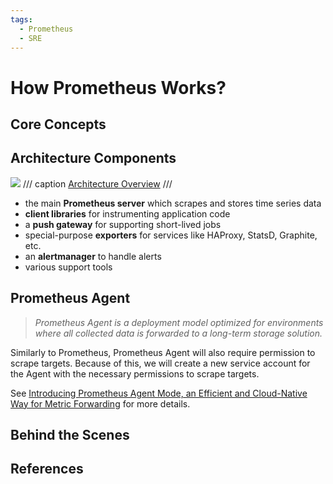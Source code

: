 ```yaml
---
tags:
  - Prometheus
  - SRE
---
```


# How Prometheus Works?



## Core Concepts



## Architecture Components

![](https://prometheus.io/assets/docs/architecture.svg)
/// caption
[Architecture Overview](https://prometheus.io/docs/introduction/overview/#architecture)
///

- the main **Prometheus server** which scrapes and stores time series data
- **client libraries** for instrumenting application code
- a **push gateway** for supporting short-lived jobs
- special-purpose **exporters** for services like HAProxy, StatsD, Graphite, etc.
- an **alertmanager** to handle alerts
- various support tools

## Prometheus Agent

> *Prometheus Agent is a deployment model optimized for environments where all collected data is forwarded to a long-term storage solution.*

Similarly to Prometheus, Prometheus Agent will also require permission to scrape targets. Because of this, we will create a new service account for the Agent with the necessary permissions to scrape targets.

See [Introducing Prometheus Agent Mode, an Efficient and Cloud-Native Way for Metric Forwarding](https://prometheus.io/blog/2021/11/16/agent/) for more details.

## Behind the Scenes




## References


